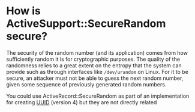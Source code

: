 # How is ActiveSupport::SecureRandom secure?

The security of the random number (and its application) comes from how sufficiently random it is for cryptographic purposes. The quality of the randomness relies to a great extent on the entropy that the system can provide such as through interfaces like `/dev/urandom` on Linux. For it to be secure, an attacker must not be able to guess the next random number, given some sequence of previously generated random numbers.

You could use ActiveRecord::SecureRandom as part of an implementation for creating [UUID](http://en.wikipedia.org/wiki/Universally_Unique_Identifier) (version 4) but they are not directly related